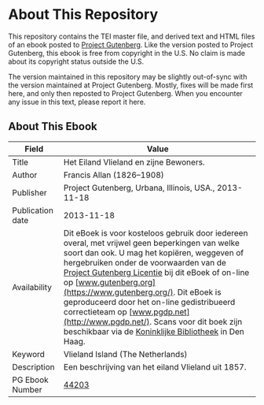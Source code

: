 # About This Repository

This repository contains the TEI master file, and derived text and HTML files of an ebook posted to [Project Gutenberg](https://www.gutenberg.org/). Like the version posted to Project Gutenberg, this ebook is free from copyright in the U.S. No claim is made about its copyright status outside the U.S.

The version maintained in this repository may be slightly out-of-sync with the version maintained at Project Gutenberg. Mostly, fixes will be made first here, and only then reposted to Project Gutenberg. When you encounter any issue in this text, please report it here.

## About This Ebook

| Field | Value |
| ----- | ----- |
| Title | Het Eiland Vlieland en zijne Bewoners. |
| Author | Francis Allan (1826–1908) |
| Publisher | Project Gutenberg, Urbana, Illinois, USA., 2013-11-18 |
| Publication date | 2013-11-18 |
| Availability | Dit eBoek is voor kosteloos gebruik door iedereen overal, met vrijwel geen beperkingen van welke soort dan ook. U mag het kopiëren, weggeven of hergebruiken onder de voorwaarden van de [Project Gutenberg Licentie](https://www.gutenberg.org/license) bij dit eBoek of on-line op [www.gutenberg.org](https://www.gutenberg.org/). Dit eBoek is geproduceerd door het on-line gedistribueerd correctieteam op [www.pgdp.net](http://www.pgdp.net/). Scans voor dit boek zijn beschikbaar via de [Koninklijke Bibliotheek](http://boeken1.kb.nl/nl/gview/index/query//coll/boeken1/image/1KhPAAAAcAAJ) in Den Haag. |
| Keyword | Vlieland Island (The Netherlands) |
| Description | Een beschrijving van het eiland Vlieland uit 1857. |
| PG Ebook Number | [44203](https://www.gutenberg.org/ebooks/44203) |
